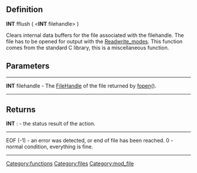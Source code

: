 Definition
----------

**INT** fflush ( &lt;**INT** filehandle&gt; )

Clears internal data buffers for the file associated with the
filehandle. The file has to be opened for output with the
[Readwrite\_modes](Readwrite_modes "wikilink"). This function comes from
the standard C library, this is a miscellaneous function.

Parameters
----------

  -------------------- ------------------------------------------------------------------------------------------------
  **INT** filehandle   - The [FileHandle](FileHandle "wikilink") of the file returned by [fopen](fopen "wikilink")().
  -------------------- ------------------------------------------------------------------------------------------------

Returns
-------

**INT** : - the status result of the action.

  ---------- -----------------------------------------------------------
  EOF (-1)   - an error was detected, or end of file has been reached.
  0          - normal condition, everything is fine.
  ---------- -----------------------------------------------------------

<Category:functions> <Category:files> <Category:mod_file>
